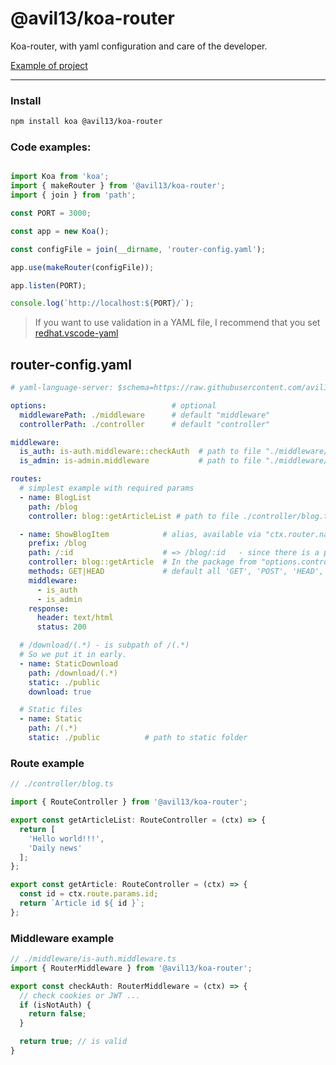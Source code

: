 # @avil13/koa-router

Koa-router, with yaml configuration and care of the developer.

[Example of project](https://github.com/avil13/avil13-koa-router/blob/master/packages/example/)

---

### Install

```bash
npm install koa @avil13/koa-router
```

### Code examples:

```ts

import Koa from 'koa';
import { makeRouter } from '@avil13/koa-router';
import { join } from 'path';

const PORT = 3000;

const app = new Koa();

const configFile = join(__dirname, 'router-config.yaml');

app.use(makeRouter(configFile));

app.listen(PORT);

console.log(`http://localhost:${PORT}/`);

```

> If you want to use validation in a YAML file, I recommend that you set [redhat.vscode-yaml](https://marketplace.visualstudio.com/items?itemName=redhat.vscode-yaml)

## router-config.yaml

```yaml
# yaml-language-server: $schema=https://raw.githubusercontent.com/avil13/avil13-koa-router/master/packages/koa-router/src/avil13-koa-router-json-schema/schema.json

options:                            # optional
  middlewarePath: ./middleware      # default "middleware"
  controllerPath: ./controller      # default "controller"

middleware:
  is_auth: is-auth.middleware::checkAuth  # path to file "./middleware/is-auth.middleware.ts"
  is_admin: is-admin.middleware           # path to file "./middleware/is-admin.middleware.ts"

routes:
  # simplest example with required params
  - name: BlogList
    path: /blog
    controller: blog::getArticleList # path to file ./controller/blog.ts"

  - name: ShowBlogItem            # alias, available via "ctx.router.name"
    prefix: /blog
    path: /:id                    # => /blog/:id   - since there is a prefix
    controller: blog::getArticle  # In the package from "options.controllers" in the "blog.ts " using the "getArticle" function `export const getArticle =(...) => {...}`
    methods: GET|HEAD             # default all 'GET', 'POST', 'HEAD', 'PUT', 'DELETE', 'OPTIONS', 'TRACE'
    middleware:
      - is_auth
      - is_admin
    response:
      header: text/html
      status: 200

  # /download/(.*) - is subpath of /(.*)
  # So we put it in early.
  - name: StaticDownload
    path: /download/(.*)
    static: ./public
    download: true

  # Static files
  - name: Static
    path: /(.*)
    static: ./public          # path to static folder
```


### Route example
```ts
// ./controller/blog.ts

import { RouteController } from '@avil13/koa-router';

export const getArticleList: RouteController = (ctx) => {
  return [
    'Hello world!!!',
    'Daily news'
  ];
};

export const getArticle: RouteController = (ctx) => {
  const id = ctx.route.params.id;
  return `Article id ${ id }`;
};
```

### Middleware example
```ts
// ./middleware/is-auth.middleware.ts
import { RouterMiddleware } from '@avil13/koa-router';

export const checkAuth: RouterMiddleware = (ctx) => {
  // check cookies or JWT ...
  if (isNotAuth) {
    return false;
  }

  return true; // is valid
}
```
